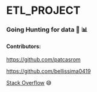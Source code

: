 # ETL_PROJECT

### Going Hunting for data 🏹  📊

#### Contributors:
https://github.com/patcasrom

https://github.com/bellissima0419


[Stack Overflow](https://stackoverflow.com) 😅



<!-- ETL PROJECT -->



<!-- ## Notebook viewer:

[View my Noteboook Here](https://nbviewer.jupyter.org/github/bellissima0419/ETL_PROJECT/blob/master/MR_testFiles/yelpAPI.ipynb
)

<div>
  <img src="./images/hunterBoy.GIF">
  <img src="./images/hunterGirl.GIF">
  <img src="./images/hunterCartoon.GIF">

<div> -->
